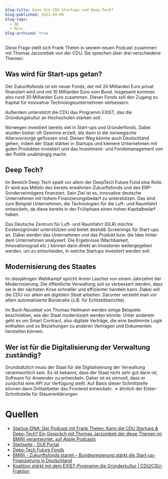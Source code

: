 ```yaml
---
blog-title: Kann die CDU Startups und Deep-Tech?
blog-published: 2021-09-09
blog-tags:
  - DE
  - Misc
blog-archived: true
---
```



Diese Frage stellt sich Frank Thelen in seinem neuen Podcast zusammen mit Thomas Jarzombek von der CDU. Sie sprechen über drei verschiedene Themen:

## Was wird für Start-ups getan?
Der Zukunftsfonds ist ein neuer Fonds, der mit 20 Milliarden Euro privat finanziert wird und mit 10 Milliarden Euro vom Bund. Insgesamt kommen also rund 30 Milliarden Euro zusammen. Dieser Fonds soll den Zugang zu Kapital für innovative Technologieunternehmen verbessern.

Außerdem unterstützt die CDU das Programm EXIST, das die Gründungskultur an Hochschulen stärken soll.

Norwegen investiert bereits viel in Start-ups und Gründerfonds. Dabei wurden bisher oft Gewinne erzielt, die dann in die norwegische Altersvorsorge geflossen sind.
Diesen Weg könnte auch Deutschland gehen, indem der Staat stärker in Startups und kleinere Unternehmen mit guten Produkten investiert und das Investment- und Fondsmanagement von der Politik unabhängig macht. 


## Deep Tech?
Im Bereich Deep Tech spielt vor allem der DeepTech Future Fund eine Rolle. Er wird aus Mitteln des bereits erwähnten Zukunftsfonds und des ERP-Sondervermögens finanziert. Sein Ziel ist es, innovative deutsche Unternehmen mit hohem Finanzierungsbedarf zu unterstützen. Das sind zum Beispiel Unternehmen, die Technologien für die Luft- und Raumfahrt entwickeln, da diese bereits in der Frühphase einen hohen Kapitalbedarf haben.

Das Deutsche Zentrum für Luft- und Raumfahrt (DLR) möchte Existenzgründer unterstützen und bietet deshalb Screenings für Start-ups an. Dabei werden das Unternehmen und das Produkt bzw. die Idee hinter dem Unternehmen analysiert. Die Ergebnisse (Machbarkeit, Innovationsgrad etc.) können dann direkt an Investoren weitergegeben werden, um zu entscheiden, in welche Startups investiert werden soll.




## Modernisierung des Staates
Im diesjährigen Wahlkampf spricht Armin Laschet von einem Jahrzehnt der Modernisierung. Die öffentliche Verwaltung soll so verbessert werden, dass sie in der nächsten Krise schneller und effizienter handeln kann.
Dabei will die CDU vor allem am *digitalen Staat* arbeiten. Darunter versteht man vor allem automatisierte Bürokratie (z.B. für Echtzeitberichte).

Im Buch *Neustaat* von Thomas Heilmann werden einige Beispiele beschrieben, wie der Staat modernisiert werden könnte.
Unter anderem geht es um Smart Contract, also digitale Verträge, die eine bestimmte Logik enthalten und so Beziehungen zu anderen Verträgen und Dokumenten herstellen können.


## Wer ist für die Digitalisierung der Verwaltung zuständig?
Grundsätzlich muss der Staat für die Digitalisierung der Verwaltung verantwortlich sein. Es ist bekannt, dass der Staat nicht sehr gut darin ist, Software für Anwender zu entwickeln. Daher ist es sinnvoll, dass er zunächst eine API zur Verfügung stellt.
Auf Basis dieser Schnittstelle können dann Drittanbieter das Frontend entwickeln.
→ ähnlich der Elster-Schnittstelle für Steuererklärungen



# Quellen
+ [Startup-DNA: Der Podcast mit Frank Thelen: Kann die CDU Startups & Deep-Tech? Ein Gespräch mit Thomas Jarzombek der diese Themen im BMWi verantwortet. auf Apple Podcasts](https://podcasts.apple.com/de/podcast/startup-dna-der-podcast-mit-frank-thelen/id1469034187?i=1000528233824)
+ [Startseite - DLR Portal](https://www.dlr.de/DE/Home/home_node.html)
+ [Deep-Tech Future Fonds](https://deeptech-future-fonds.de)
+ [BMWi - Zukunftsfonds startet – Bundesregierung stärkt die Start-up-Finanzierung in Deutschland](https://www.bmwi.de/Redaktion/DE/Pressemitteilungen/2021/03/20210324-zukunftsfonds-startet-bundesregierung-staerkt-die-start-up-finazierung-in-deutschland.html)
+ [Koalition stärkt mit dem EXIST-Programm die Gründerkultur | CDU/CSU-Fraktion](https://www.cducsu.de/presse/pressemitteilungen/koalition-staerkt-mit-dem-exist-programm-die-gruenderkultur)







